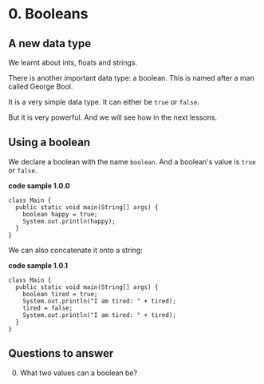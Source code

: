 # 0. Booleans

## A new data type

We learnt about ints, floats and strings. 

There is another important data type: a boolean. This is named after a man called George Bool.

It is a very simple data type. It can either be `true` or `false`.

But it is very powerful. And we will see how in the next lessons.

## Using a boolean

We declare a boolean with the name `boolean`. And a boolean's value is `true` or `false`.

**code sample 1.0.0**
```
class Main {
  public static void main(String[] args) {
    boolean happy = true;
    System.out.println(happy);
  }
}
```

We can also concatenate it onto a string:

**code sample 1.0.1**
```
class Main {
  public static void main(String[] args) {
    boolean tired = true;
    System.out.println("I am tired: " + tired);
    tired = false;
    System.out.println("I am tired: " + tired);
  }
}
```

## Questions to answer ##

0. What two values can a boolean be?
